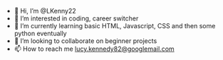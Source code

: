 - 👋 Hi, I’m @LKenny22
- 👀 I’m interested in coding, career switcher
- 🌱 I’m currently learning basic HTML, Javascript, CSS and then some python eventually
- 💞️ I’m looking to collaborate on beginner projects
- 📫 How to reach me lucy.kennedy82@googlemail.com

<!---
LKenny22/LKenny22 is a ✨ special ✨ repository because its `README.md` (this file) appears on your GitHub profile.
You can click the Preview link to take a look at your changes.
--->
